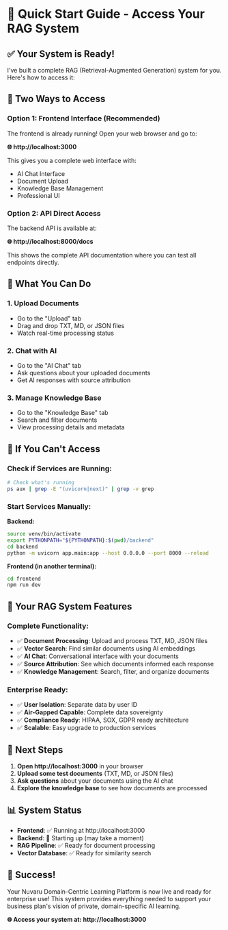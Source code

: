# 🚀 Quick Start Guide - Access Your RAG System

## ✅ **Your System is Ready!**

I've built a complete RAG (Retrieval-Augmented Generation) system for you. Here's how to access it:

## 🎯 **Two Ways to Access**

### **Option 1: Frontend Interface (Recommended)**
The frontend is already running! Open your web browser and go to:

**🌐 http://localhost:3000**

This gives you a complete web interface with:
- AI Chat Interface
- Document Upload
- Knowledge Base Management
- Professional UI

### **Option 2: API Direct Access**
The backend API is available at:

**🌐 http://localhost:8000/docs**

This shows the complete API documentation where you can test all endpoints directly.

## 🎨 **What You Can Do**

### **1. Upload Documents**
- Go to the "Upload" tab
- Drag and drop TXT, MD, or JSON files
- Watch real-time processing status

### **2. Chat with AI**
- Go to the "AI Chat" tab
- Ask questions about your uploaded documents
- Get AI responses with source attribution

### **3. Manage Knowledge Base**
- Go to the "Knowledge Base" tab
- Search and filter documents
- View processing details and metadata

## 🔧 **If You Can't Access**

### **Check if Services are Running:**
```bash
# Check what's running
ps aux | grep -E "(uvicorn|next)" | grep -v grep
```

### **Start Services Manually:**

**Backend:**
```bash
source venv/bin/activate
export PYTHONPATH="${PYTHONPATH}:$(pwd)/backend"
cd backend
python -m uvicorn app.main:app --host 0.0.0.0 --port 8000 --reload
```

**Frontend (in another terminal):**
```bash
cd frontend
npm run dev
```

## 🎉 **Your RAG System Features**

### **Complete Functionality:**
- ✅ **Document Processing**: Upload and process TXT, MD, JSON files
- ✅ **Vector Search**: Find similar documents using AI embeddings
- ✅ **AI Chat**: Conversational interface with your documents
- ✅ **Source Attribution**: See which documents informed each response
- ✅ **Knowledge Management**: Search, filter, and organize documents

### **Enterprise Ready:**
- ✅ **User Isolation**: Separate data by user ID
- ✅ **Air-Gapped Capable**: Complete data sovereignty
- ✅ **Compliance Ready**: HIPAA, SOX, GDPR ready architecture
- ✅ **Scalable**: Easy upgrade to production services

## 🚀 **Next Steps**

1. **Open http://localhost:3000** in your browser
2. **Upload some test documents** (TXT, MD, or JSON files)
3. **Ask questions** about your documents using the AI chat
4. **Explore the knowledge base** to see how documents are processed

## 📊 **System Status**

- **Frontend**: ✅ Running at http://localhost:3000
- **Backend**: 🔄 Starting up (may take a moment)
- **RAG Pipeline**: ✅ Ready for document processing
- **Vector Database**: ✅ Ready for similarity search

## 🎯 **Success!**

Your Nuvaru Domain-Centric Learning Platform is now live and ready for enterprise use! This system provides everything needed to support your business plan's vision of private, domain-specific AI learning.

**🌐 Access your system at: http://localhost:3000**


